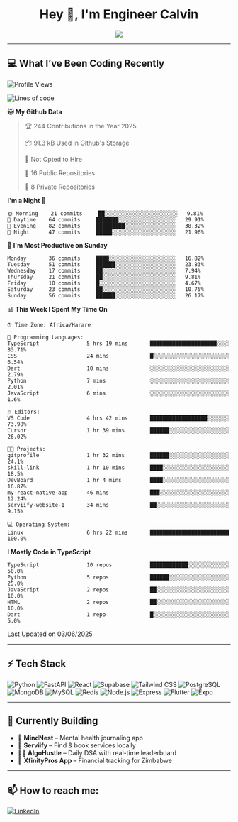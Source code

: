 <h1 align="center">Hey 👋, I'm Engineer Calvin</h1>

<p align="center">
  <img src="https://readme-typing-svg.herokuapp.com?font=Fira+Code&size=22&pause=1000&center=true&vCenter=true&width=435&lines=Code+is+life.;FastAPI+Jutsu+User;React+Ninja+in+Training;🔥+Engineer+on+a+Mission" />
</p>

---

## 💻 What I’ve Been Coding Recently

<!--START_SECTION:waka-->
![Profile Views](http://img.shields.io/badge/Profile%20Views-165-blue)

![Lines of code](https://img.shields.io/badge/From%20Hello%20World%20I%27ve%20Written-3.3%20million%20lines%20of%20code-blue)

**🐱 My Github Data** 

> 🏆 244 Contributions in the Year 2025
 > 
> 📦 91.3 kB Used in Github's Storage 
 > 
> 🚫 Not Opted to Hire
 > 
> 📜 16 Public Repositories 
 > 
> 🔑 8 Private Repositories  
 > 
**I'm a Night 🦉** 

```text
🌞 Morning    21 commits     ██░░░░░░░░░░░░░░░░░░░░░░░   9.81% 
🌆 Daytime    64 commits     ███████░░░░░░░░░░░░░░░░░░   29.91% 
🌃 Evening    82 commits     █████████░░░░░░░░░░░░░░░░   38.32% 
🌙 Night      47 commits     █████░░░░░░░░░░░░░░░░░░░░   21.96%

```
📅 **I'm Most Productive on Sunday** 

```text
Monday       36 commits     ████░░░░░░░░░░░░░░░░░░░░░   16.82% 
Tuesday      51 commits     ██████░░░░░░░░░░░░░░░░░░░   23.83% 
Wednesday    17 commits     ██░░░░░░░░░░░░░░░░░░░░░░░   7.94% 
Thursday     21 commits     ██░░░░░░░░░░░░░░░░░░░░░░░   9.81% 
Friday       10 commits     █░░░░░░░░░░░░░░░░░░░░░░░░   4.67% 
Saturday     23 commits     ██░░░░░░░░░░░░░░░░░░░░░░░   10.75% 
Sunday       56 commits     ██████░░░░░░░░░░░░░░░░░░░   26.17%

```


📊 **This Week I Spent My Time On** 

```text
⌚︎ Time Zone: Africa/Harare

💬 Programming Languages: 
TypeScript               5 hrs 19 mins       █████████████████████░░░░   83.71% 
CSS                      24 mins             █░░░░░░░░░░░░░░░░░░░░░░░░   6.54% 
Dart                     10 mins             ░░░░░░░░░░░░░░░░░░░░░░░░░   2.79% 
Python                   7 mins              ░░░░░░░░░░░░░░░░░░░░░░░░░   2.01% 
JavaScript               6 mins              ░░░░░░░░░░░░░░░░░░░░░░░░░   1.6%

🔥 Editors: 
VS Code                  4 hrs 42 mins       ██████████████████░░░░░░░   73.98% 
Cursor                   1 hr 39 mins        ██████░░░░░░░░░░░░░░░░░░░   26.02%

🐱‍💻 Projects: 
gitprofile               1 hr 32 mins        ██████░░░░░░░░░░░░░░░░░░░   24.1% 
skill-link               1 hr 10 mins        ████░░░░░░░░░░░░░░░░░░░░░   18.5% 
DevBoard                 1 hr 4 mins         ████░░░░░░░░░░░░░░░░░░░░░   16.87% 
my-react-native-app      46 mins             ███░░░░░░░░░░░░░░░░░░░░░░   12.24% 
serviify-website-1       34 mins             ██░░░░░░░░░░░░░░░░░░░░░░░   9.15%

💻 Operating System: 
Linux                    6 hrs 22 mins       █████████████████████████   100.0%

```

**I Mostly Code in TypeScript** 

```text
TypeScript               10 repos            ████████████░░░░░░░░░░░░░   50.0% 
Python                   5 repos             ██████░░░░░░░░░░░░░░░░░░░   25.0% 
JavaScript               2 repos             ██░░░░░░░░░░░░░░░░░░░░░░░   10.0% 
HTML                     2 repos             ██░░░░░░░░░░░░░░░░░░░░░░░   10.0% 
Dart                     1 repo              █░░░░░░░░░░░░░░░░░░░░░░░░   5.0%

```



 Last Updated on 03/06/2025
<!--END_SECTION:waka-->

---

## ⚡ Tech Stack

![Python](https://img.shields.io/badge/-Python-05122A?style=flat&logo=python)
![FastAPI](https://img.shields.io/badge/-FastAPI-05122A?style=flat&logo=fastapi)
![React](https://img.shields.io/badge/-React-05122A?style=flat&logo=react)
![Supabase](https://img.shields.io/badge/-Supabase-05122A?style=flat&logo=supabase)
![Tailwind CSS](https://img.shields.io/badge/-Tailwind-05122A?style=flat&logo=tailwindcss)
![PostgreSQL](https://img.shields.io/badge/-PostgreSQL-05122A?style=flat&logo=postgresql)
![MongoDB](https://img.shields.io/badge/-MongoDB-05122A?style=flat&logo=mongodb)
![MySQL](https://img.shields.io/badge/-MySQL-05122A?style=flat&logo=mysql)
![Redis](https://img.shields.io/badge/-Redis-05122A?style=flat&logo=redis)
![Node.js](https://img.shields.io/badge/-Node.js-05122A?style=flat&logo=node.js)
![Express](https://img.shields.io/badge/-Express-05122A?style=flat&logo=express)
![Flutter](https://img.shields.io/badge/-Flutter-05122A?style=flat&logo=flutter)
![Expo](https://img.shields.io/badge/-Expo-05122A?style=flat&logo=expo)

---

## 🧠 Currently Building

- 🧠 **MindNest** – Mental health journaling app
- 🧹 **Serviify** – Find & book services locally
- 🧑‍💻 **AlgoHustle** – Daily DSA with real-time leaderboard
- 💸 **XfinityPros App** – Financial tracking for Zimbabwe
  

---

## 📫 How to reach me:

[![LinkedIn](https://img.shields.io/badge/-EngineerCalvin-blue?style=flat-square&logo=Linkedin&logoColor=white)](https://linkedin.com/in/Codewizardry23)

